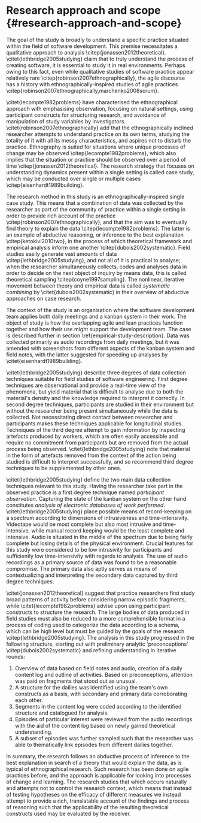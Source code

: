 
# Research approach and scope {#research-approach-and-scope}

The goal of the study is broadly to understand a specific practice situated within the field of software development. This premise necessitates a qualitative approach to analysis \citep{jonassen2012theoretical}. \citet{lethbridge2005studying} claim that to truly understand the process of creating software, it is essential to study it in real environments. Perhaps owing to this fact, even while qualitative studies of software practice appear relatively rare \citep{robinson2007ethnographically}, the agile discourse has a history with ethnographically-inspired studies of agile practices \citep{robinson2007ethnographically,marchenko2008scrum}.

\citet{lecompte1982problems} have characterised the ethnographical approach with emphasising observation, focusing on natural settings, using participant constructs for structuring research, and avoidance of manipulation of study variables by investigators. \citet{robinson2007ethnographically} add that the ethnographically inclined researcher attempts to understand practice on its own terms, studying the totality of it with all its messy characteristics, and aspires not to disturb the practice. Ethnography is suited for situations where unique processes of change may be observed \citep{lecompte1982problems}, which also implies that the situation or practice should be observed over a period of time \citep{jonassen2012theoretical}. The research strategy that focuses on understanding dynamics present within a single setting is called case study, which may be conducted over single or multiple cases \citep{eisenhardt1989building}.

The research method in this study is an ethnographically-inspired single case study. This means that a combination of data was collected by the researcher as part of the community of practice within a single setting in order to provide rich account of the practice \citep{robinson2007ethnographically}, and that the aim was to eventually find theory to explain the data \citep{lecompte1982problems}. The latter is an example of abductive reasoning, or inference to the best explanation \citep{ketokivi2010two}, in the process of which theoretical framework and empirical analysis inform one another \citep{dubois2002systematic}. Field studies easily generate vast amounts of data \citep{lethbridge2005studying}, and not all of it is practical to analyse; when the researcher simultaneously collects, codes and analyses data in order to decide on the next object of inquiry by means data, this is called theoretical sampling \citep{coyne1997sampling}. The nonlinear, iterative movement between theory and empirical data is called *systematic combining* by \citet{dubois2002systematic} in their overview of abductive approaches on case research.

The context of the study is an organisation where the software development team applies both daily meetings and a kanban system in their work. The object of study is how the overlapping agile and lean practices function together and how their use might support the development team. The case is described further in section \ref{empirical-study-description}. Data was collected primarily as audio recordings from daily meetings, but it was amended with screenshots from different aspects of the kanban system and field notes, with the latter suggested for speeding up analyses by \citet{eisenhardt1989building}.

\citet{lethbridge2005studying} describe three degrees of data collection techniques suitable for field studies of software engineering. First degree techniques are observational and provide a real-time view of the phenomena, but yield material that is difficult to analyse due to both the material's density and the knowledge required to interpret it correctly. In second degree techniques, participants are studied in their environment but without the researcher being present simultaneously while the data is collected. Not necessitating direct contact between researcher and participants makes these techniques applicable for longitudinal studies. Techniques of the third degree attempt to gain information by inspecting artefacts produced by workers, which are often easily accessible and require no commitment from participants but are removed from the actual process being observed. \citet{lethbridge2005studying} note that material in the form of artefacts removed from the context of the action being studied is difficult to interpret successfully, and so recommend third degree techniques to be supplemented by other ones.

\citet{lethbridge2005studying} define the two main data collection techniques relevant to this study. Having the researcher take part in the observed practice is a first degree technique named *participant observation*. Capturing the state of the kanban system on the other hand constitutes *analysis of electronic databases of work performed*. \citet{lethbridge2005studying} place possible means of record-keeping on a spectrum according to dimensions of intrusiveness and time-intensivity. Videotape would be most complete but also most intrusive and time-intensive, while manual record keeping would be the least complete and intensive. Audio is situated in the middle of the spectrum due to being fairly complete but losing details of the physical environment. Crucial features for this study were considered to be low intrusivity for participants and sufficiently low time-intensivity with regards to analysis. The use of audio recordings as a primary source of data was found to be a reasonable compromise. The primary data also aptly serves as means of contextualizing and interpreting the secondary data captured by third degree techniques.

\citet{jonassen2012theoretical} suggest that practice researchers first study broad patterns of activity before considering narrow episodic fragments, while \citet{lecompte1982problems} advise upon using participant constructs to structure the research. The large bodies of data produced in field studies must also be reduced to a more comprehensible format in a process of coding used to categorize the data according to a schema, which can be high level but must be guided by the goals of the research \citep{lethbridge2005studying}. The analysis in this study progressed in the following structure, starting out with preliminary analytic 'preconceptions' \citep{dubois2002systematic} and refining understanding in iterative rounds:

1. Overview of data based on field notes and audio, creation of a daily content log and outline of activities. Based on preconceptions, attention was paid on fragments that stood out as unusual.
2. A structure for the dailies was identified using the team's own constructs as a basis, with secondary and primary data corroborating each other.
3. Segments in the content log were coded according to the identified structure and catalogued for analysis.
4. Episodes of particular interest were reviewed from the audio recordings with the aid of the content log based on newly gained theoretical understanding.
5. A subset of episodes was further sampled such that the researcher was able to thematically link episodes from different dailies together.

In summary, the research follows an abductive process of inference to the best explanation in search of a theory that would explain the data, as is typical of ethnographical research. Such research has been done on agile practices before, and the approach is applicable for looking into processes of change and learning. The research studies that which occurs naturally and attempts not to control the research context, which means that instead of testing hypotheses on the efficacy of different measures we instead attempt to provide a rich, translatable account of the findings and process of reasoning such that the applicability of the resulting theoretical constructs used may be evaluated by the receiver.
